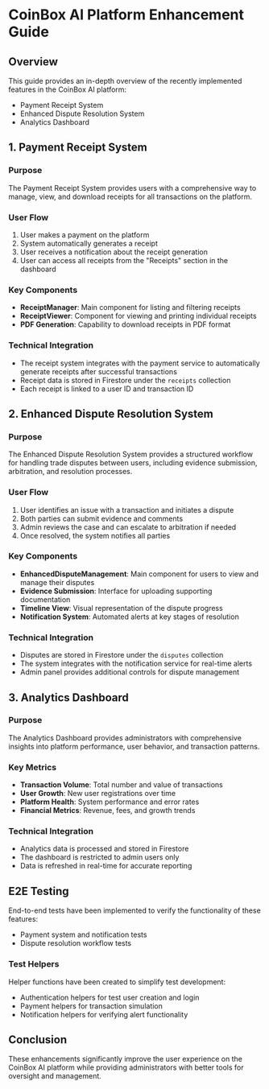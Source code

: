 # CoinBox AI Platform Enhancement Guide

## Overview
This guide provides an in-depth overview of the recently implemented features in the CoinBox AI platform:
- Payment Receipt System
- Enhanced Dispute Resolution System
- Analytics Dashboard

## 1. Payment Receipt System

### Purpose
The Payment Receipt System provides users with a comprehensive way to manage, view, and download receipts for all transactions on the platform.

### User Flow
1. User makes a payment on the platform
2. System automatically generates a receipt
3. User receives a notification about the receipt generation
4. User can access all receipts from the "Receipts" section in the dashboard

### Key Components
- **ReceiptManager**: Main component for listing and filtering receipts
- **ReceiptViewer**: Component for viewing and printing individual receipts
- **PDF Generation**: Capability to download receipts in PDF format

### Technical Integration
- The receipt system integrates with the payment service to automatically generate receipts after successful transactions
- Receipt data is stored in Firestore under the `receipts` collection
- Each receipt is linked to a user ID and transaction ID

## 2. Enhanced Dispute Resolution System

### Purpose
The Enhanced Dispute Resolution System provides a structured workflow for handling trade disputes between users, including evidence submission, arbitration, and resolution processes.

### User Flow
1. User identifies an issue with a transaction and initiates a dispute
2. Both parties can submit evidence and comments
3. Admin reviews the case and can escalate to arbitration if needed
4. Once resolved, the system notifies all parties

### Key Components
- **EnhancedDisputeManagement**: Main component for users to view and manage their disputes
- **Evidence Submission**: Interface for uploading supporting documentation
- **Timeline View**: Visual representation of the dispute progress
- **Notification System**: Automated alerts at key stages of resolution

### Technical Integration
- Disputes are stored in Firestore under the `disputes` collection
- The system integrates with the notification service for real-time alerts
- Admin panel provides additional controls for dispute management

## 3. Analytics Dashboard

### Purpose
The Analytics Dashboard provides administrators with comprehensive insights into platform performance, user behavior, and transaction patterns.

### Key Metrics
- **Transaction Volume**: Total number and value of transactions
- **User Growth**: New user registrations over time
- **Platform Health**: System performance and error rates
- **Financial Metrics**: Revenue, fees, and growth trends

### Technical Integration
- Analytics data is processed and stored in Firestore
- The dashboard is restricted to admin users only
- Data is refreshed in real-time for accurate reporting

## E2E Testing

End-to-end tests have been implemented to verify the functionality of these features:
- Payment system and notification tests
- Dispute resolution workflow tests

### Test Helpers
Helper functions have been created to simplify test development:
- Authentication helpers for test user creation and login
- Payment helpers for transaction simulation
- Notification helpers for verifying alert functionality

## Conclusion
These enhancements significantly improve the user experience on the CoinBox AI platform while providing administrators with better tools for oversight and management.
